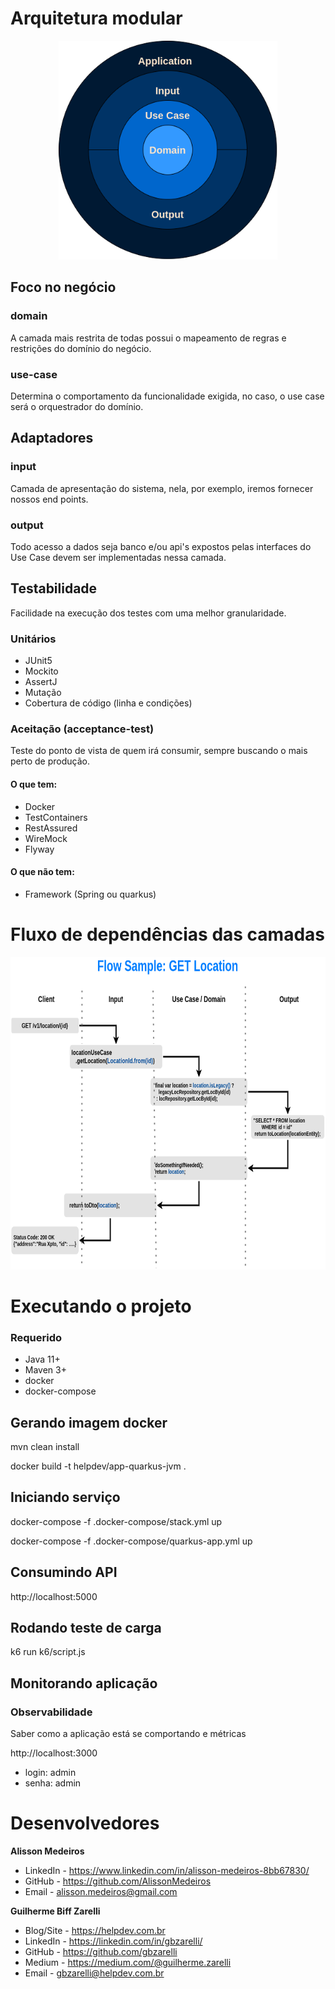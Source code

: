 # Arquitetura modular

<p align="center">
    <img src="./images/arch.png" height="350">
</p>

## Foco no negócio

### domain
A camada mais restrita de todas possui o mapeamento de regras e restrições do domínio do negócio.

### use-case
Determina o comportamento da funcionalidade exigida, no caso, o use case será o orquestrador do domínio.

## Adaptadores

### input
Camada de apresentação do sistema, nela, por exemplo, iremos fornecer nossos end points.

### output
Todo acesso a dados seja banco e/ou api's expostos pelas interfaces do Use Case devem ser implementadas nessa camada.

## Testabilidade

Facilidade na execução dos testes com uma melhor granularidade.

### Unitários
- JUnit5
- Mockito
- AssertJ
- Mutação
- Cobertura de código (linha e condições)

### Aceitação (acceptance-test)
Teste do ponto de vista de quem irá consumir, sempre buscando o mais perto de produção.

#### O que tem:
- Docker
- TestContainers
- RestAssured
- WireMock
- Flyway

#### O que não tem:
- Framework (Spring ou quarkus)

# Fluxo de dependências das camadas

<p align="center">
    <img src="./images/flow.png" height="500">
</p>

# Executando o projeto

### Requerido

- Java 11+
- Maven 3+
- docker
- docker-compose

## Gerando imagem docker

mvn clean install

docker build  -t helpdev/app-quarkus-jvm .

## Iniciando serviço

docker-compose -f .docker-compose/stack.yml up

docker-compose -f .docker-compose/quarkus-app.yml up

## Consumindo API

http://localhost:5000

## Rodando teste de carga

k6 run  k6/script.js

## Monitorando aplicação

### Observabilidade
Saber como a aplicação está se comportando e métricas

http://localhost:3000
- login: admin
- senha: admin

# Desenvolvedores

**Alisson Medeiros**
- LinkedIn - https://www.linkedin.com/in/alisson-medeiros-8bb67830/
- GitHub - https://github.com/AlissonMedeiros
- Email - alisson.medeiros@gmail.com

**Guilherme Biff Zarelli**
- Blog/Site - https://helpdev.com.br
- LinkedIn - https://linkedin.com/in/gbzarelli/
- GitHub - https://github.com/gbzarelli
- Medium - https://medium.com/@guilherme.zarelli
- Email - gbzarelli@helpdev.com.br
